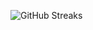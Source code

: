 ![GitHub Streaks](https://github-streaks-mqc9.onrender.com/streak/happilli/image?theme=midnight&cache_bust=1743103392&lang=ja)
